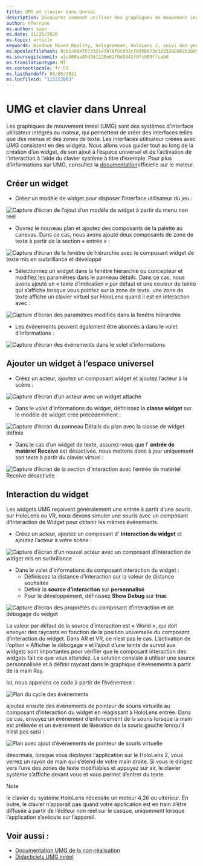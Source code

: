 ```yaml
---
title: UMG et clavier dans Unreal
description: Découvrez comment utiliser des graphiques de mouvement inréalistes pour créer un système d’interface utilisateur en dehors des widgets.
author: hferrone
ms.author: suwu
ms.date: 11/25/2020
ms.topic: article
keywords: Windows Mixed Reality, hologrammes, HoloLens 2, suivi des yeux, entrée de regard, affichage monté en tête, moteur inréel, casque de réalité mixte, casque de réalité mixte, casque de réalité virtuelle, widgets, UI, UMG, graphiques de mouvement inréel, moteur inréel, UE, UE4
ms.openlocfilehash: 8cb1c804757332ce7b78f0cb92cf895b873c1835208962b20d5bbbfae4684785
ms.sourcegitcommit: a1c086aa83d381129e62f9d8942f0fc889ffcab0
ms.translationtype: MT
ms.contentlocale: fr-FR
ms.lasthandoff: 08/05/2021
ms.locfileid: "115212803"
---
```

# <a name="umg-and-keyboard-in-unreal"></a>UMG et clavier dans Unreal

Les graphiques de mouvement inréel (UMG) sont des systèmes d’interface utilisateur intégrés au moteur, qui permettent de créer des interfaces telles que des menus et des zones de texte. Les interfaces utilisateur créées avec UMG consistent en des widgets. Nous allons vous guider tout au long de la création d’un widget, de son ajout à l’espace universel et de l’activation de l’interaction à l’aide du clavier système à titre d’exemple. Pour plus d’informations sur UMG, consultez la [documentation](https://docs.unrealengine.com/en-US/Engine/UMG/index.html)officielle sur le moteur. 

## <a name="create-a-new-widget"></a>Créer un widget

- Créez un modèle de widget pour disposer l’interface utilisateur du jeu :

![Capture d’écran de l’ajout d’un modèle de widget à partir du menu non réel](images/unreal-umg-img-01.png)

- Ouvrez le nouveau plan et ajoutez des composants de la palette au canevas.  Dans ce cas, nous avons ajouté deux composants de zone de texte à partir de la section « entrée » :

![Capture d’écran de la fenêtre de hiérarchie avec le composant widget de texte mis en surbrillance et développé](images/unreal-umg-img-02.png)

- Sélectionnez un widget dans la fenêtre hiérarchie ou concepteur et modifiez les paramètres dans le panneau détails.  Dans ce cas, nous avons ajouté un « texte d’indication » par défaut et une couleur de teinte qui s’affiche lorsque vous pointez sur la zone de texte.  une zone de texte affiche un clavier virtuel sur HoloLens quand il est en interaction avec :

![Capture d’écran des paramètres modifiés dans la fenêtre hiérarchie](images/unreal-umg-img-03.png)

- Les événements peuvent également être abonnés à dans le volet d’informations :

![Capture d’écran des événements dans le volet d’informations](images/unreal-umg-img-04.png)

## <a name="add-a-widget-to-world-space"></a>Ajouter un widget à l’espace universel

- Créez un acteur, ajoutez un composant widget et ajoutez l’acteur à la scène :

![Capture d’écran d’un acteur avec un widget attaché](images/unreal-umg-img-05.png)

- Dans le volet d’informations du widget, définissez la **classe widget** sur le modèle de widget créé précédemment :

![Capture d’écran du panneau Détails du plan avec la classe de widget définie](images/unreal-umg-img-06.png)

- Dans le cas d’un widget de texte, assurez-vous que l' **entrée de matériel Receive** est désactivée. nous mettons donc à jour uniquement son texte à partir du clavier virtuel :

![Capture d’écran de la section d’interaction avec l’entrée de matériel Receive désactivée](images/unreal-umg-img-07.png)

## <a name="widget-interaction"></a>Interaction du widget

Les widgets UMG reçoivent généralement une entrée à partir d’une souris.  sur HoloLens ou VR, nous devons simuler une souris avec un composant d’Interaction de Widget pour obtenir les mêmes événements.

- Créez un acteur, ajoutez un composant d' **interaction du widget** et ajoutez l’acteur à votre scène :

![Capture d’écran d’un nouvel acteur avec un composant d’interaction de widget mis en surbrillance](images/unreal-umg-img-08.png)

- Dans le volet d’informations du composant interaction du widget :
    - Définissez la distance d’interaction sur la valeur de distance souhaitée
    - Définir la **source d’interaction** sur **personnalisé**
    - Pour le développement, définissez **Show Debug** sur **true**:

![Capture d’écran des propriétés du composant d’interaction et de débogage du widget](images/unreal-umg-img-09.png)

La valeur par défaut de la source d’interaction est « World », qui doit envoyer des raycasts en fonction de la position universelle du composant d’interaction du widget. Dans AR et VR, ce n’est pas le cas.  L’activation de l’option « Afficher le débogage » et l’ajout d’une teinte de survol aux widgets sont importantes pour vérifier que le composant interaction des widgets fait ce que vous attendez.  La solution consiste à utiliser une source personnalisée et à définir raycast dans le graphique d’événements à partir de la main Ray.  

Ici, nous appelons ce code à partir de l’événement :

![Plan du cycle des événements](images/unreal-umg-img-10.png)

ajoutez ensuite des événements de pointeur de souris virtuelle au composant d’interaction du widget en réagissant à HoloLens entrée.  Dans ce cas, envoyez un événement d’enfoncement de la souris lorsque la main est prélevée et un événement de libération de la souris gauche lorsqu’il n’est pas saisi :

![Plan avec ajout d’événements de pointeur de souris virtuelle](images/unreal-umg-img-13.png)

désormais, lorsque vous déployez l’application sur le HoloLens 2, vous verrez un rayon de main qui s’étend de votre main droite. Si vous le dirigez vers l’une des zones de texte modifiables et appuyez sur air, le clavier système s’affiche devant vous et vous permet d’entrer du texte. 
 
> [!NOTE]
> le clavier du système HoloLens nécessite un moteur 4,26 ou ultérieur. En outre, le clavier n’apparaît pas quand votre application est en train d’être diffusée à partir de l’éditeur non réel sur le casque, uniquement lorsque l’application s’exécute sur l’appareil.

## <a name="see-also"></a>Voir aussi :
* [Documentation UMG de la non-réalisation](https://docs.unrealengine.com/Engine/UMG/index.html)
* [Didacticiels UMG inréel](https://docs.unrealengine.com/Programming/Tutorials/UMG/index.html)
